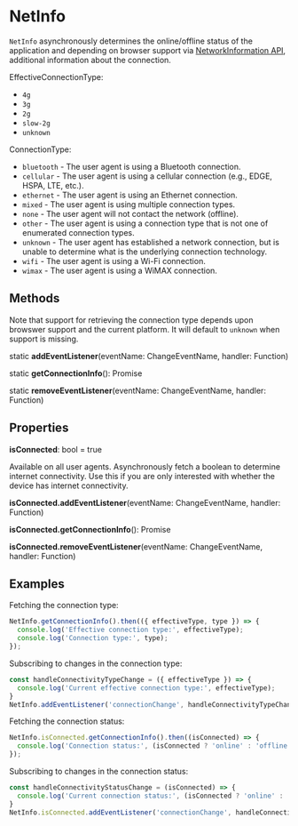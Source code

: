 # NetInfo

`NetInfo` asynchronously determines the online/offline status of the
application and depending on browser support via
[NetworkInformation API](https://developer.mozilla.org/en-US/docs/Web/API/NetworkInformation),
additional information about the connection.

EffectiveConnectionType:

* `4g`
* `3g`
* `2g`
* `slow-2g`
* `unknown`

ConnectionType:

* `bluetooth` - The user agent is using a Bluetooth connection.
* `cellular` - The user agent is using a cellular connection (e.g., EDGE, HSPA, LTE, etc.).
* `ethernet` - The user agent is using an Ethernet connection.
* `mixed` -  The user agent is using multiple connection types.
* `none` - The user agent will not contact the network (offline).
* `other` - The user agent is using a connection type that is not one of enumerated connection types.
* `unknown` -  The user agent has established a network connection, but is unable to determine what is the underlying connection technology.
* `wifi` - The user agent is using a Wi-Fi connection.
* `wimax` -  The user agent is using a WiMAX connection.

## Methods

Note that support for retrieving the connection type depends upon browswer
support and the current platform. It will default to `unknown` when
support is missing.

static **addEventListener**(eventName: ChangeEventName, handler: Function)

static **getConnectionInfo**(): Promise

static **removeEventListener**(eventName: ChangeEventName, handler: Function)

## Properties

**isConnected**: bool = true

Available on all user agents. Asynchronously fetch a boolean to determine
internet connectivity. Use this if you are only interested with whether the device has internet connectivity.

**isConnected.addEventListener**(eventName: ChangeEventName, handler: Function)

**isConnected.getConnectionInfo**(): Promise

**isConnected.removeEventListener**(eventName: ChangeEventName, handler: Function)

## Examples

Fetching the connection type:

```js
NetInfo.getConnectionInfo().then(({ effectiveType, type }) => {
  console.log('Effective connection type:', effectiveType);
  console.log('Connection type:', type);
});
```

Subscribing to changes in the connection type:

```js
const handleConnectivityTypeChange = ({ effectiveType }) => {
  console.log('Current effective connection type:', effectiveType);
}
NetInfo.addEventListener('connectionChange', handleConnectivityTypeChange);
```

Fetching the connection status:

```js
NetInfo.isConnected.getConnectionInfo().then((isConnected) => {
  console.log('Connection status:', (isConnected ? 'online' : 'offline'));
});
```

Subscribing to changes in the connection status:

```js
const handleConnectivityStatusChange = (isConnected) => {
  console.log('Current connection status:', (isConnected ? 'online' : 'offline'));
}
NetInfo.isConnected.addEventListener('connectionChange', handleConnectivityStatusChange);
```
